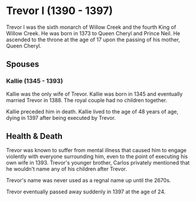 # Trevor I (1390 - 1397)
Trevor I was the sixth monarch of Willow Creek and the fourth King of Willow Creek. He was born in 1373 to Queen Cheryl and Prince Neil. He ascended to the throne at the age of 17 upon the passing of his mother, Queen Cheryl.

## Spouses

### Kallie (1345 - 1393)
Kallie was the only wife of Trevor. Kallie was born in 1345 and eventually married Trevor in 1388. The royal couple had no children together.

Kallie preceded him in death. Kallie lived to the age of 48 years of age, dying in 1397 after being executed by Trevor. 

## Health & Death
Trevor was known to suffer from mental illness that caused him to engage violently with everyone surrounding him, even to the point of executing his own wife in 1393. Trevor's younger brother, Carlos privately mentioned that he wouldn't name any of his children after Trevor. 

Trevor's name was never used as a regnal name up until the 2670s.

Trevor eventually passed away suddenly in 1397 at the age of 24.
